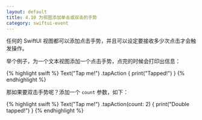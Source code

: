 ```yaml
---
layout: default
title: 4.10 为视图添加单击或双击的手势
category: swiftui-event
---
```


任何的 SwiftUI 视图都可以添加点击手势，并且可以设定要接收多少次点击才会触发操作。

举个例子，为一个文本视图添加一个点击手势，点完的时候会打印出信息：

{% highlight swift %}
Text("Tap me!")
    .tapAction {
        print("Tapped!")
    }
{% endhighlight %}

那如果要双击手势呢？添加一个 `count` 参数，如下：

{% highlight swift %}
Text("Tap me!")
    .tapAction(count: 2) {
        print("Double tapped!")
    }
{% endhighlight %}